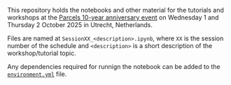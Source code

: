 This repository holds the notebooks and other material for the tutorials and workshops at the [Parcels 10-year anniversary event](https://oceanparcels.org/blog/10year-event) on Wednesday 1 and Thursday 2 October 2025 in Utrecht, Netherlands.

Files are named at `SessionXX_<description>.ipynb`, where `XX` is the session number of the schedule and `<description>` is a short description of the workshop/tutorial topic.

Any dependencies required for runnign the notebook can be added to the [`environment.yml`](https://github.com/OceanParcels/10year-anniversary-event/blob/main/environment.yml) file.
